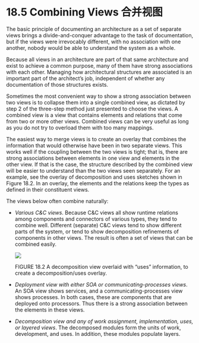 18.5 Combining Views 合并视图
===

The basic principle of documenting an architecture as a set of separate views brings a divide-and-conquer advantage to the task of documentation, but if the views were irrevocably different, with no association with one another, nobody would be able to understand the system as a whole.

Because all views in an architecture are part of that same architecture and exist to achieve a common purpose, many of them have strong associations with each other. Managing how architectural structures are associated is an important part of the architect’s job, independent of whether any documentation of those structures exists.

Sometimes the most convenient way to show a strong association between two views is to collapse them into a single combined view, as dictated by step 2 of the three-step method just presented to choose the views. A combined view is a view that contains elements and relations that come from two or more other views. Combined views can be very useful as long as you do not try to overload them with too many mappings.

The easiest way to merge views is to create an overlay that combines the information that would otherwise have been in two separate views. This works well if the coupling between the two views is tight; that is, there are strong associations between elements in one view and elements in the other view. If that is the case, the structure described by the combined view will be easier to understand than the two views seen separately. For an example, see the overlay of decomposition and uses sketches shown in Figure 18.2. In an overlay, the elements and the relations keep the types as defined in their constituent views.

The views below often combine naturally:
* _Various C&C views_. Because C&C views all show runtime relations among
components and connectors of various types, they tend to combine well.
Different (separate) C&C views tend to show different parts of the system,
or tend to show decomposition refinements of components in other views.
The result is often a set of views that can be combined easily.

  ![](fig.18.2)

  FIGURE 18.2 A decomposition view overlaid with “uses” information, to create a decomposition/uses overlay.

* _Deployment view with either SOA or communicating-processes views_. An SOA view shows services, and a communicating-processes view shows processes. In both cases, these are components that are deployed onto processors. Thus there is a strong association between the elements in these views.
* _Decomposition view and any of work assignment, implementation, uses, or layered views_. The decomposed modules form the units of work, development, and uses. In addition, these modules populate layers.
